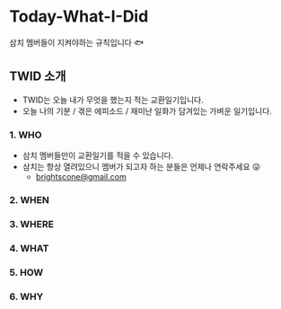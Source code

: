 # Today-What-I-Did
삼치 멤버들이 지켜야하는 규칙입니다 🐟

## TWID 소개
- TWID는 오늘 내가 무엇을 했는지 적는 교환일기입니다.
- 오늘 나의 기분 / 겪은 에피소드 / 재미난 일화가 담겨있는 가벼운 일기입니다.

### 1. WHO
- 삼치 멤버들만이 교환일기를 적을 수 있습니다.
- 삼치는 항상 열려있으니 멤버가 되고자 하는 분들은 언제나 연락주세요 😜
  - brightscone@gmail.com
  
### 2. WHEN

### 3. WHERE

### 4. WHAT

### 5. HOW

### 6. WHY
